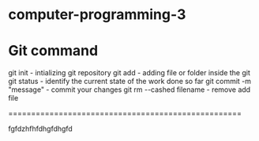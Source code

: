 # computer-programming-3
Git command
===========

git init - intializing git repository
git add - adding file or folder inside the git
git status - identify the current state of the work done so far 
git commit -m "message" - commit your changes
git rm --cashed filename - remove add file

===================================================


fgfdzhfhfdhgfdhgfd